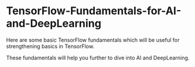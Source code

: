 # TensorFlow-Fundamentals-for-AI-and-DeepLearning
Here are some basic TensorFlow fundamentals which will be useful for strengthening basics in TensorFlow.

These fundamentals will help you further to dive into AI and DeepLearning.
